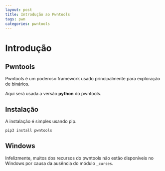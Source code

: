 ```yaml
---
layout: post
title: Introdução ao Pwntools
tags: pwn
categories: pwntools
---
```


# Introdução

## Pwntools

Pwntools é um poderoso framework usado principalmente para exploração de binários.

Aqui será usada a versão **python** do pwntools.

## Instalação

A instalação é simples usando pip.

```python
pip3 install pwntools
```

## Windows

Infelizmente, muitos dos recursos do pwntools não estão disponíveis no Windows por causa da ausência do módulo `_curses`.

